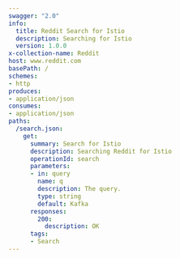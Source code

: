 ```yaml
---
swagger: "2.0"
info:
  title: Reddit Search for Istio
  description: Searching for Istio
  version: 1.0.0
x-collection-name: Reddit
host: www.reddit.com
basePath: /
schemes:
- http
produces:
- application/json
consumes:
- application/json
paths:
  /search.json:
    get:
      summary: Search for Istio
      description: Searching Reddit for Istio
      operationId: search
      parameters:
      - in: query
        name: q
        description: The query.
        type: string
        default: Kafka
      responses:
        200:
          description: OK
      tags:
      - Search
---
```

